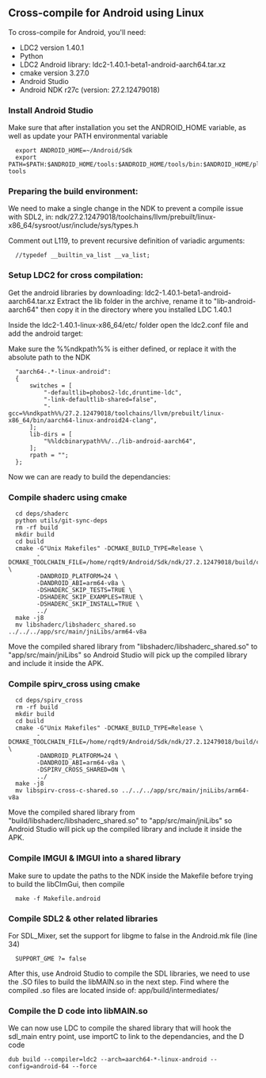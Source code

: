 ## Cross-compile for Android using Linux
To cross-compile for Android, you'll need:
* LDC2 version 1.40.1
* Python
* LDC2 Android library: ldc2-1.40.1-beta1-android-aarch64.tar.xz
* cmake version 3.27.0
* Android Studio
* Android NDK r27c (version: 27.2.12479018)

### Install Android Studio

Make sure that after installation you set the ANDROID_HOME variable, as well as update your PATH environmental variable
```
  export ANDROID_HOME=~/Android/Sdk
  export PATH=$PATH:$ANDROID_HOME/tools:$ANDROID_HOME/tools/bin:$ANDROID_HOME/platform-tools
```

### Preparing the build environment:
We need to make a single change in the NDK to prevent a compile issue with SDL2, in:
ndk/27.2.12479018/toolchains/llvm/prebuilt/linux-x86_64/sysroot/usr/include/sys/types.h

Comment out L119, to prevent recursive definition of variadic arguments:
```
  //typedef __builtin_va_list __va_list;
```

### Setup LDC2 for cross compilation:

Get the android libraries by downloading: ldc2-1.40.1-beta1-android-aarch64.tar.xz
Extract the lib folder in the archive, rename it to "lib-android-aarch64" then copy it in the directory where you installed LDC 1.40.1

Inside the ldc2-1.40.1-linux-x86_64/etc/ folder open the ldc2.conf file and add the android target:

Make sure the %%ndkpath%% is either defined, or replace it with the absolute path to the NDK

```
  "aarch64-.*-linux-android":
  {
      switches = [
          "-defaultlib=phobos2-ldc,druntime-ldc",
          "-link-defaultlib-shared=false",
          "-gcc=%%ndkpath%%/27.2.12479018/toolchains/llvm/prebuilt/linux-x86_64/bin/aarch64-linux-android24-clang",
      ];
      lib-dirs = [
          "%%ldcbinarypath%%/../lib-android-aarch64",
      ];
      rpath = "";
  };
```

Now we can are ready to build the dependancies:

### Compile shaderc using cmake
```
  cd deps/shaderc
  python utils/git-sync-deps
  rm -rf build
  mkdir build
  cd build
  cmake -G"Unix Makefiles" -DCMAKE_BUILD_TYPE=Release \
        -DCMAKE_TOOLCHAIN_FILE=/home/rqdt9/Android/Sdk/ndk/27.2.12479018/build/cmake/android.toolchain.cmake \
        -DANDROID_PLATFORM=24 \
        -DANDROID_ABI=arm64-v8a \
        -DSHADERC_SKIP_TESTS=TRUE \
        -DSHADERC_SKIP_EXAMPLES=TRUE \
        -DSHADERC_SKIP_INSTALL=TRUE \
        ../
  make -j8
  mv libshaderc/libshaderc_shared.so ../../../app/src/main/jniLibs/arm64-v8a
```

Move the compiled shared library from "libshaderc/libshaderc_shared.so" to "app/src/main/jniLibs" so 
Android Studio will pick up the compiled library and include it inside the APK.

### Compile spirv_cross using cmake
```
  cd deps/spirv_cross
  rm -rf build
  mkdir build
  cd build
  cmake -G"Unix Makefiles" -DCMAKE_BUILD_TYPE=Release \
        -DCMAKE_TOOLCHAIN_FILE=/home/rqdt9/Android/Sdk/ndk/27.2.12479018/build/cmake/android.toolchain.cmake \
        -DANDROID_PLATFORM=24 \
        -DANDROID_ABI=arm64-v8a \
        -DSPIRV_CROSS_SHARED=ON \
        ../
  make -j8
  mv libspirv-cross-c-shared.so ../../../app/src/main/jniLibs/arm64-v8a
```
Move the compiled shared library from "build/libshaderc/libshaderc_shared.so" to "app/src/main/jniLibs" so 
Android Studio will pick up the compiled library and include it inside the APK.

### Compile IMGUI & IMGUI into a shared library
Make sure to update the paths to the NDK inside the Makefile before trying to build the libCImGui, then compile
```
  make -f Makefile.android
```

### Compile SDL2 & other related libraries

For SDL_Mixer, set the support for libgme to false in the Android.mk file (line 34)
```
  SUPPORT_GME ?= false
```

After this, use Android Studio to compile the SDL libraries, we need to use the .SO files to build the libMAIN.so in the next step. 
Find where the compiled .so files are located inside of: app/build/intermediates/

### Compile the D code into libMAIN.so
We can now use LDC to compile the shared library that will hook the sdl_main entry point, use importC to link to the dependancies, and the D code
```
dub build --compiler=ldc2 --arch=aarch64-*-linux-android --config=android-64 --force
```


